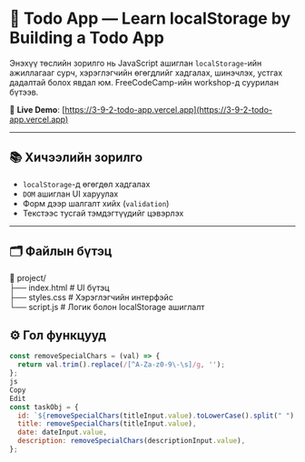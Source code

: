 # 📝 Todo App — Learn localStorage by Building a Todo App

Энэхүү төслийн зорилго нь JavaScript ашиглан `localStorage`-ийн ажиллагааг сурч, хэрэглэгчийн өгөгдлийг хадгалах, шинэчлэх, устгах дадалтай болох явдал юм. FreeCodeCamp-ийн workshop-д суурилан бүтээв.

🔗 **Live Demo**: [https://3-9-2-todo-app.vercel.app](https://3-9-2-todo-app.vercel.app)

---

## 📚 Хичээлийн зорилго

- `localStorage`-д өгөгдөл хадгалах
- `DOM` ашиглан UI харуулах
- Форм дээр шалгалт хийх (`validation`)
- Текстээс тусгай тэмдэгтүүдийг цэвэрлэх

---

## 🗂 Файлын бүтэц

📁 project/<br>
├── index.html # UI бүтэц<br>
├── styles.css # Хэрэглэгчийн интерфэйс<br>
└── script.js # Логик болон localStorage ашиглалт<br>


## ⚙️ Гол функцууд

```js
const removeSpecialChars = (val) => {
  return val.trim().replace(/[^A-Za-z0-9\-\s]/g, '');
};
js
Copy
Edit
const taskObj = {
  id: `${removeSpecialChars(titleInput.value).toLowerCase().split(" ").join("-")}-${Date.now()}`,
  title: removeSpecialChars(titleInput.value),
  date: dateInput.value,
  description: removeSpecialChars(descriptionInput.value),
};
